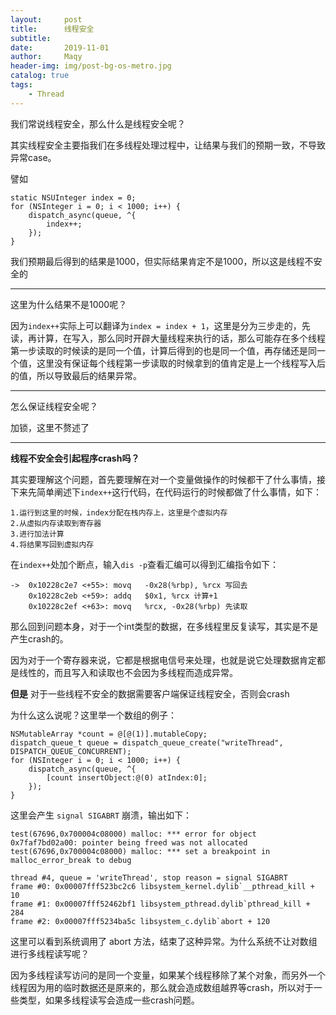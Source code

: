 ```yaml
---
layout:     post
title:      线程安全
subtitle:   
date:       2019-11-01
author:     Maqy
header-img: img/post-bg-os-metro.jpg
catalog: true
tags:
    - Thread
---
```


我们常说线程安全，那么什么是线程安全呢？

其实线程安全主要指我们在多线程处理过程中，让结果与我们的预期一致，不导致异常case。

譬如

```
static NSUInteger index = 0;
for (NSInteger i = 0; i < 1000; i++) {
    dispatch_async(queue, ^{
        index++;
    });
}
```

我们预期最后得到的结果是1000，但实际结果肯定不是1000，所以这是线程不安全的

-----

这里为什么结果不是1000呢？

因为`index++`实际上可以翻译为`index = index + 1`，这里是分为三步走的，先读，再计算，在写入，那么同时开辟大量线程来执行的话，那么可能存在多个线程第一步读取的时候读的是同一个值，计算后得到的也是同一个值，再存储还是同一个值，这里没有保证每个线程第一步读取的时候拿到的值肯定是上一个线程写入后的值，所以导致最后的结果异常。

-----

怎么保证线程安全呢？

加锁，这里不赘述了

------

**线程不安全会引起程序crash吗？**

其实要理解这个问题，首先要理解在对一个变量做操作的时候都干了什么事情，接下来先简单阐述下`index++`这行代码，在代码运行的时候都做了什么事情，如下：

```
1.运行到这里的时候，index分配在栈内存上，这里是个虚拟内存
2.从虚拟内存读取到寄存器
3.进行加法计算
4.将结果写回到虚拟内存
```

在`index++`处加个断点，输入`dis -p`查看汇编可以得到汇编指令如下：

```
->  0x10228c2e7 <+55>: movq   -0x28(%rbp), %rcx 写回去
    0x10228c2eb <+59>: addq   $0x1, %rcx 计算+1
    0x10228c2ef <+63>: movq   %rcx, -0x28(%rbp) 先读取
```

那么回到问题本身，对于一个int类型的数据，在多线程里反复读写，其实是不是产生crash的。

因为对于一个寄存器来说，它都是根据电信号来处理，也就是说它处理数据肯定都是线性的，而且写入和读取也不会因为多线程而造成异常。

**但是** 对于一些线程不安全的数据需要客户端保证线程安全，否则会crash

为什么这么说呢？这里举一个数组的例子：

```
NSMutableArray *count = @[@(1)].mutableCopy;
dispatch_queue_t queue = dispatch_queue_create("writeThread", DISPATCH_QUEUE_CONCURRENT);
for (NSInteger i = 0; i < 1000; i++) {
    dispatch_async(queue, ^{
        [count insertObject:@(0) atIndex:0];
    });
}
```

这里会产生 `signal SIGABRT` 崩溃，输出如下：

```
test(67696,0x700004c08000) malloc: *** error for object 0x7faf7bd02a00: pointer being freed was not allocated
test(67696,0x700004c08000) malloc: *** set a breakpoint in malloc_error_break to debug

thread #4, queue = 'writeThread', stop reason = signal SIGABRT
frame #0: 0x00007fff523bc2c6 libsystem_kernel.dylib`__pthread_kill + 10
frame #1: 0x00007fff52462bf1 libsystem_pthread.dylib`pthread_kill + 284
frame #2: 0x00007fff5234ba5c libsystem_c.dylib`abort + 120
```

这里可以看到系统调用了 abort 方法，结束了这种异常。为什么系统不让对数组进行多线程读写呢？

因为多线程读写访问的是同一个变量，如果某个线程移除了某个对象，而另外一个线程因为用的临时数据还是原来的，那么就会造成数组越界等crash，所以对于一些类型，如果多线程读写会造成一些crash问题。


